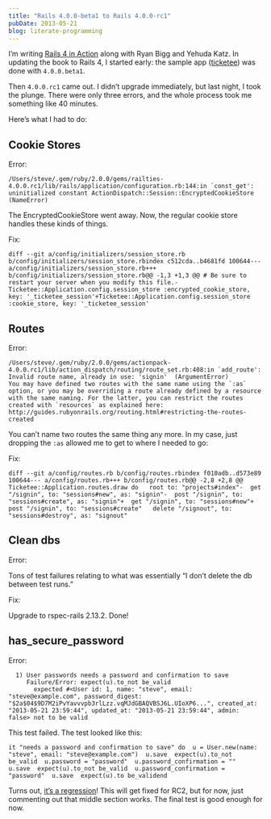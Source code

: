 ```yaml
---
title: "Rails 4.0.0-beta1 to Rails 4.0.0-rc1"
pubDate: 2013-05-21
blog: literate-programming
---
```



I’m writing [Rails 4 in Action](http://www.manning.com/bigg2/) along with Ryan Bigg and Yehuda Katz. In updating the book to Rails 4, I started early: the sample app ([ticketee](https://github.com/steveklabnik/ticketee)) was done with `4.0.0.beta1`.

Then `4.0.0.rc1` came out. I didn’t upgrade immediately, but last night, I took the plunge. There were only three errors, and the whole process took me something like 40 minutes.

Here’s what I had to do:

## Cookie Stores

Error:

```
/Users/steve/.gem/ruby/2.0.0/gems/railties-4.0.0.rc1/lib/rails/application/configuration.rb:144:in `const_get': uninitialized constant ActionDispatch::Session::EncryptedCookieStore (NameError)
```

The EncryptedCookieStore went away. Now, the regular cookie store handles these kinds of things.

Fix:

```
diff --git a/config/initializers/session_store.rb b/config/initializers/session_store.rbindex c512cda..b4681fd 100644--- a/config/initializers/session_store.rb+++ b/config/initializers/session_store.rb@@ -1,3 +1,3 @@ # Be sure to restart your server when you modify this file.-Ticketee::Application.config.session_store :encrypted_cookie_store, key: '_ticketee_session'+Ticketee::Application.config.session_store :cookie_store, key: '_ticketee_session'
```

## Routes

Error:

```
/Users/steve/.gem/ruby/2.0.0/gems/actionpack-4.0.0.rc1/lib/action_dispatch/routing/route_set.rb:408:in `add_route': Invalid route name, already in use: 'signin'  (ArgumentError)
You may have defined two routes with the same name using the `:as` option, or you may be overriding a route already defined by a resource with the same naming. For the latter, you can restrict the routes created with `resources` as explained here:
http://guides.rubyonrails.org/routing.html#restricting-the-routes-created
```

You can’t name two routes the same thing any more. In my case, just dropping the `:as` allowed me to get to where I needed to go:

Fix:

```
diff --git a/config/routes.rb b/config/routes.rbindex f010adb..d573e89 100644--- a/config/routes.rb+++ b/config/routes.rb@@ -2,8 +2,8 @@ Ticketee::Application.routes.draw do   root to: "projects#index"-  get "/signin", to: "sessions#new", as: "signin"-  post "/signin", to: "sessions#create", as: "signin"+  get "/signin", to: "sessions#new"+  post "/signin", to: "sessions#create"   delete "/signout", to: "sessions#destroy", as: "signout"
```

## Clean dbs

Error:

Tons of test failures relating to what was essentially “I don’t delete the db between test runs.”

Fix:

Upgrade to rspec-rails 2.13.2. Done!

## has_secure_password

Error:

```
  1) User passwords needs a password and confirmation to save
     Failure/Error: expect(u).to_not be_valid
       expected #<User id: 1, name: "steve", email: "steve@example.com", password_digest: "$2a$04$9D7M2iPvYavvvpb3rlLzz.vqMJdGBAQVBSJ6L.UIoXP6...", created_at: "2013-05-21 23:59:44", updated_at: "2013-05-21 23:59:44", admin: false> not to be valid
```

This test failed. The test looked like this:

```
it "needs a password and confirmation to save" do  u = User.new(name: "steve", email: "steve@example.com")  u.save  expect(u).to_not be_valid  u.password = "password"  u.password_confirmation = ""  u.save  expect(u).to_not be_valid  u.password_confirmation = "password"  u.save  expect(u).to be_validend
```

Turns out, [it’s a regression](https://github.com/rails/rails/pull/10694)! This will get fixed for RC2, but for now, just commenting out that middle section works. The final test is good enough for now.
